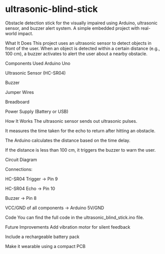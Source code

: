 # ultrasonic-blind-stick
Obstacle detection stick for the visually impaired using Arduino, ultrasonic sensor, and buzzer alert system. A simple embedded project with real-world impact. 


What It Does
This project uses an ultrasonic sensor to detect objects in front of the user. When an object is detected within a certain distance (e.g., 100 cm), a buzzer activates to alert the user about a nearby obstacle.

Components Used
Arduino Uno

Ultrasonic Sensor (HC-SR04)

Buzzer

Jumper Wires

Breadboard

Power Supply (Battery or USB)

How It Works
The ultrasonic sensor sends out ultrasonic pulses.

It measures the time taken for the echo to return after hitting an obstacle.

The Arduino calculates the distance based on the time delay.

If the distance is less than 100 cm, it triggers the buzzer to warn the user.

Circuit Diagram

Connections:

HC-SR04 Trigger → Pin 9

HC-SR04 Echo → Pin 10

Buzzer → Pin 8

VCC/GND of all components → Arduino 5V/GND

Code
You can find the full code in the ultrasonic_blind_stick.ino file.

Future Improvements
Add vibration motor for silent feedback

Include a rechargeable battery pack

Make it wearable using a compact PCB
